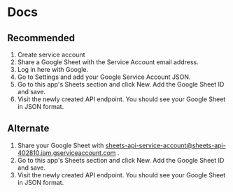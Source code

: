 # Docs
<!--rehype:style=padding-bottom: 10px;-->

## Recommended
<!--rehype:style=padding-bottom: 10px;-->

1. Create service account
1. Share a Google Sheet with the Service Account email address.
1. Log in here with Google.
1. Go to Settings and add your Google Service Account JSON.
1. Go to this app's Sheets section and click New. Add the Google Sheet ID and save.
1. Visit the newly created API endpoint. You should see your Google Sheet in JSON format.
<!--rehype:style=padding-left: 1em;-->

## Alternate
<!--rehype:style=padding-bottom: 10px; padding-top: 20px;-->
1. Share your Google Sheet with sheets-api-service-account@sheets-api-402810.iam.gserviceaccount.com .
1. Go to this app's Sheets section and click New. Add the Google Sheet ID and save.
1. Visit the newly created API endpoint. You should see your Google Sheet in JSON format.
<!--rehype:style=padding-left: 1em;-->